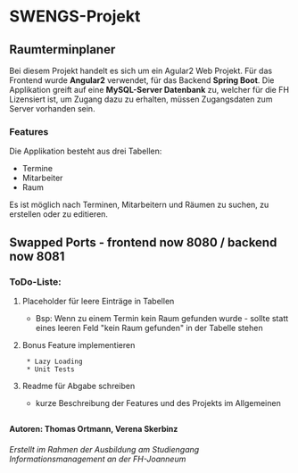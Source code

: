 # SWENGS-Projekt
## Raumterminplaner

Bei diesem Projekt handelt es sich um ein Agular2 Web Projekt.
Für das Frontend wurde **Angular2** verwendet, für das Backend **Spring Boot**.
Die Applikation greift auf eine **MySQL-Server Datenbank** zu, welcher für die FH Lizensiert ist, um Zugang dazu zu erhalten, müssen Zugangsdaten zum Server vorhanden sein.


### Features
Die Applikation besteht aus drei Tabellen:
   * Termine
   * Mitarbeiter
   * Raum

Es ist möglich nach Terminen, Mitarbeitern und Räumen zu suchen, zu erstellen oder zu editieren.



## Swapped Ports - frontend now 8080 / backend now 8081
### ToDo-Liste:
1. Placeholder für leere Einträge in Tabellen 
    * Bsp: Wenn zu einem Termin kein Raum gefunden wurde - sollte statt
    eines leeren Feld "kein Raum gefunden" in der Tabelle stehen
2. Bonus Feature implementieren
        
        * Lazy Loading        
        * Unit Tests
        
3. Readme für Abgabe schreiben
    * kurze Beschreibung der Features und des Projekts im Allgemeinen
    
    
 
##    
#### Autoren: Thomas Ortmann, Verena Skerbinz
###### Erstellt im Rahmen der Ausbildung am Studiengang Informationsmanagement an der FH-Joanneum


